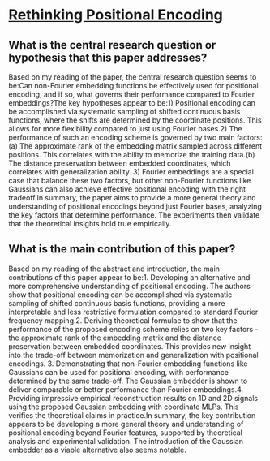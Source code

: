 # [Rethinking Positional Encoding](https://arxiv.org/abs/2107.02561v3)

## What is the central research question or hypothesis that this paper addresses?

Based on my reading of the paper, the central research question seems to be:Can non-Fourier embedding functions be effectively used for positional encoding, and if so, what governs their performance compared to Fourier embeddings?The key hypotheses appear to be:1) Positional encoding can be accomplished via systematic sampling of shifted continuous basis functions, where the shifts are determined by the coordinate positions. This allows for more flexibility compared to just using Fourier bases.2) The performance of such an encoding scheme is governed by two main factors:(a) The approximate rank of the embedding matrix sampled across different positions. This correlates with the ability to memorize the training data.(b) The distance preservation between embedded coordinates, which correlates with generalization ability.  3) Fourier embeddings are a special case that balance these two factors, but other non-Fourier functions like Gaussians can also achieve effective positional encoding with the right tradeoff.In summary, the paper aims to provide a more general theory and understanding of positional encodings beyond just Fourier bases, analyzing the key factors that determine performance. The experiments then validate that the theoretical insights hold true empirically.


## What is the main contribution of this paper?

Based on my reading of the abstract and introduction, the main contributions of this paper appear to be:1. Developing an alternative and more comprehensive understanding of positional encoding. The authors show that positional encoding can be accomplished via systematic sampling of shifted continuous basis functions, providing a more interpretable and less restrictive formulation compared to standard Fourier frequency mapping.2. Deriving theoretical formulae to show that the performance of the proposed encoding scheme relies on two key factors - the approximate rank of the embedding matrix and the distance preservation between embedded coordinates. This provides new insight into the trade-off between memorization and generalization with positional encodings. 3. Demonstrating that non-Fourier embedding functions like Gaussians can be used for positional encoding, with performance determined by the same trade-off. The Gaussian embedder is shown to deliver comparable or better performance than Fourier embeddings.4. Providing impressive empirical reconstruction results on 1D and 2D signals using the proposed Gaussian embedding with coordinate MLPs. This verifies the theoretical claims in practice.In summary, the key contribution appears to be developing a more general theory and understanding of positional encoding beyond Fourier features, supported by theoretical analysis and experimental validation. The introduction of the Gaussian embedder as a viable alternative also seems notable.
